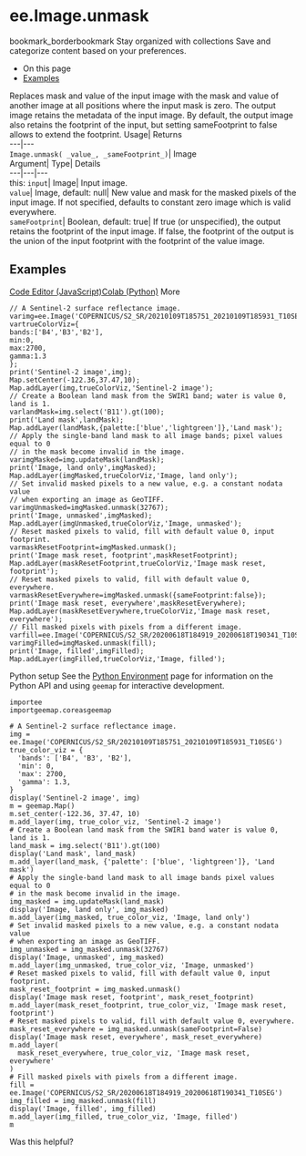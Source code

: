  
#  ee.Image.unmask 
bookmark_borderbookmark Stay organized with collections  Save and categorize content based on your preferences.
  * On this page
  * [Examples](https://developers.google.com/earth-engine/apidocs/ee-image-unmask#examples)


Replaces mask and value of the input image with the mask and value of another image at all positions where the input mask is zero. The output image retains the metadata of the input image. By default, the output image also retains the footprint of the input, but setting sameFootprint to false allows to extend the footprint. 
Usage| Returns  
---|---  
`Image.unmask( _value_, _sameFootprint_)`| Image  
Argument| Type| Details  
---|---|---  
this: `input`| Image| Input image.  
`value`| Image, default: null| New value and mask for the masked pixels of the input image. If not specified, defaults to constant zero image which is valid everywhere.  
`sameFootprint`| Boolean, default: true| If true (or unspecified), the output retains the footprint of the input image. If false, the footprint of the output is the union of the input footprint with the footprint of the value image.  
## Examples
[Code Editor (JavaScript)](https://developers.google.com/earth-engine/apidocs/ee-image-unmask#code-editor-javascript-sample)[Colab (Python)](https://developers.google.com/earth-engine/apidocs/ee-image-unmask#colab-python-sample) More
```
// A Sentinel-2 surface reflectance image.
varimg=ee.Image('COPERNICUS/S2_SR/20210109T185751_20210109T185931_T10SEG');
vartrueColorViz={
bands:['B4','B3','B2'],
min:0,
max:2700,
gamma:1.3
};
print('Sentinel-2 image',img);
Map.setCenter(-122.36,37.47,10);
Map.addLayer(img,trueColorViz,'Sentinel-2 image');
// Create a Boolean land mask from the SWIR1 band; water is value 0, land is 1.
varlandMask=img.select('B11').gt(100);
print('Land mask',landMask);
Map.addLayer(landMask,{palette:['blue','lightgreen']},'Land mask');
// Apply the single-band land mask to all image bands; pixel values equal to 0
// in the mask become invalid in the image.
varimgMasked=img.updateMask(landMask);
print('Image, land only',imgMasked);
Map.addLayer(imgMasked,trueColorViz,'Image, land only');
// Set invalid masked pixels to a new value, e.g. a constant nodata value
// when exporting an image as GeoTIFF.
varimgUnmasked=imgMasked.unmask(32767);
print('Image, unmasked',imgMasked);
Map.addLayer(imgUnmasked,trueColorViz,'Image, unmasked');
// Reset masked pixels to valid, fill with default value 0, input footprint.
varmaskResetFootprint=imgMasked.unmask();
print('Image mask reset, footprint',maskResetFootprint);
Map.addLayer(maskResetFootprint,trueColorViz,'Image mask reset, footprint');
// Reset masked pixels to valid, fill with default value 0, everywhere.
varmaskResetEverywhere=imgMasked.unmask({sameFootprint:false});
print('Image mask reset, everywhere',maskResetEverywhere);
Map.addLayer(maskResetEverywhere,trueColorViz,'Image mask reset, everywhere');
// Fill masked pixels with pixels from a different image.
varfill=ee.Image('COPERNICUS/S2_SR/20200618T184919_20200618T190341_T10SEG');
varimgFilled=imgMasked.unmask(fill);
print('Image, filled',imgFilled);
Map.addLayer(imgFilled,trueColorViz,'Image, filled');
```
Python setup
See the [ Python Environment](https://developers.google.com/earth-engine/guides/python_install) page for information on the Python API and using `geemap` for interactive development.
```
importee
importgeemap.coreasgeemap
```
```
# A Sentinel-2 surface reflectance image.
img = ee.Image('COPERNICUS/S2_SR/20210109T185751_20210109T185931_T10SEG')
true_color_viz = {
  'bands': ['B4', 'B3', 'B2'],
  'min': 0,
  'max': 2700,
  'gamma': 1.3,
}
display('Sentinel-2 image', img)
m = geemap.Map()
m.set_center(-122.36, 37.47, 10)
m.add_layer(img, true_color_viz, 'Sentinel-2 image')
# Create a Boolean land mask from the SWIR1 band water is value 0, land is 1.
land_mask = img.select('B11').gt(100)
display('Land mask', land_mask)
m.add_layer(land_mask, {'palette': ['blue', 'lightgreen']}, 'Land mask')
# Apply the single-band land mask to all image bands pixel values equal to 0
# in the mask become invalid in the image.
img_masked = img.updateMask(land_mask)
display('Image, land only', img_masked)
m.add_layer(img_masked, true_color_viz, 'Image, land only')
# Set invalid masked pixels to a new value, e.g. a constant nodata value
# when exporting an image as GeoTIFF.
img_unmasked = img_masked.unmask(32767)
display('Image, unmasked', img_masked)
m.add_layer(img_unmasked, true_color_viz, 'Image, unmasked')
# Reset masked pixels to valid, fill with default value 0, input footprint.
mask_reset_footprint = img_masked.unmask()
display('Image mask reset, footprint', mask_reset_footprint)
m.add_layer(mask_reset_footprint, true_color_viz, 'Image mask reset, footprint')
# Reset masked pixels to valid, fill with default value 0, everywhere.
mask_reset_everywhere = img_masked.unmask(sameFootprint=False)
display('Image mask reset, everywhere', mask_reset_everywhere)
m.add_layer(
  mask_reset_everywhere, true_color_viz, 'Image mask reset, everywhere'
)
# Fill masked pixels with pixels from a different image.
fill = ee.Image('COPERNICUS/S2_SR/20200618T184919_20200618T190341_T10SEG')
img_filled = img_masked.unmask(fill)
display('Image, filled', img_filled)
m.add_layer(img_filled, true_color_viz, 'Image, filled')
m
```

Was this helpful?
